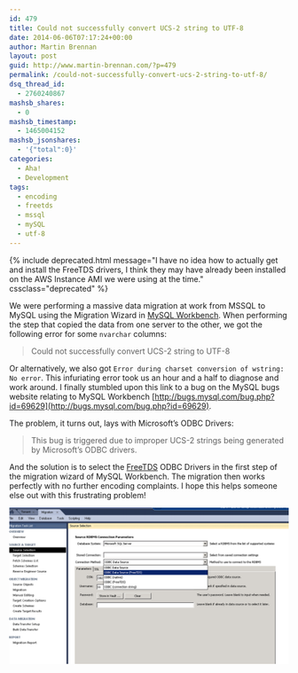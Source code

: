 ```yaml
---
id: 479
title: Could not successfully convert UCS-2 string to UTF-8
date: 2014-06-06T07:17:24+00:00
author: Martin Brennan
layout: post
guid: http://www.martin-brennan.com/?p=479
permalink: /could-not-successfully-convert-ucs-2-string-to-utf-8/
dsq_thread_id:
  - 2760240867
mashsb_shares:
  - 0
mashsb_timestamp:
  - 1465004152
mashsb_jsonshares:
  - '{"total":0}'
categories:
  - Aha!
  - Development
tags:
  - encoding
  - freetds
  - mssql
  - mySQL
  - utf-8
---
```


{% include deprecated.html message="I have no idea how to actually get and install the FreeTDS drivers, I think they may have already been installed on the AWS Instance AMI we were using at the time." cssclass="deprecated" %}

We were performing a massive data migration at work from MSSQL to MySQL using the Migration Wizard in [MySQL Workbench](http://www.mysql.com/products/workbench/). When performing the step that copied the data from one server to the other, we got the following error for some `nvarchar` columns:

> Could not successfully convert UCS-2 string to UTF-8

Or alternatively, we also got `Error during charset conversion of wstring: No error`. This infuriating error took us an hour and a half to diagnose and work around. I finally stumbled upon this link to a bug on the MySQL bugs website relating to MySQL Workbench [http://bugs.mysql.com/bug.php?id=69629](http://bugs.mysql.com/bug.php?id=69629).

The problem, it turns out, lays with Microsoft&#8217;s ODBC Drivers:

> This bug is triggered due to improper UCS-2 strings being generated by Microsoft&#8217;s ODBC drivers.

And the solution is to select the [FreeTDS](http://www.freetds.org/) ODBC Drivers in the first step of the migration wizard of MySQL Workbench. The migration then works perfectly with no further encoding complaints. I hope this helps someone else out with this frustrating problem!

![FreeTDS](/images/freetds.png)
